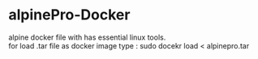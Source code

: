 # alpinePro-Docker
alpine docker file with has essential linux tools.<br>
for load .tar file as docker image type : sudo docekr load < alpinepro.tar
